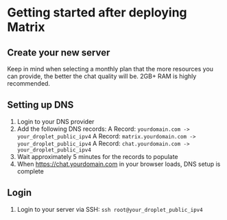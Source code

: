 # Getting started after deploying Matrix

## Create your new server

Keep in mind when selecting a monthly plan that the more resources you can
provide, the better the chat quality will be. 2GB+ RAM is highly recommended.

## Setting up DNS

1. Login to your DNS provider
2. Add the following DNS records:
  A Record: `yourdomain.com -> your_droplet_public_ipv4`
  A Record: `matrix.yourdomain.com -> your_droplet_public_ipv4`
  A Record: `chat.yourdomain.com -> your_droplet_public_ipv4`
3. Wait approximately 5 minutes for the records to populate
4. When https://chat.yourdomain.com in your browser loads, DNS setup is complete

## Login

1. Login to your server via SSH: `ssh root@your_droplet_public_ipv4`
